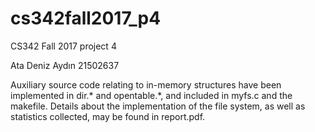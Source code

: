 # cs342fall2017_p4
CS342 Fall 2017 project 4

Ata Deniz Aydın
21502637

Auxiliary source code relating to in-memory structures have been implemented in dir.* and opentable.*, and included in myfs.c and the makefile. Details about the implementation of the file system, as well as statistics collected, may be found in report.pdf.
